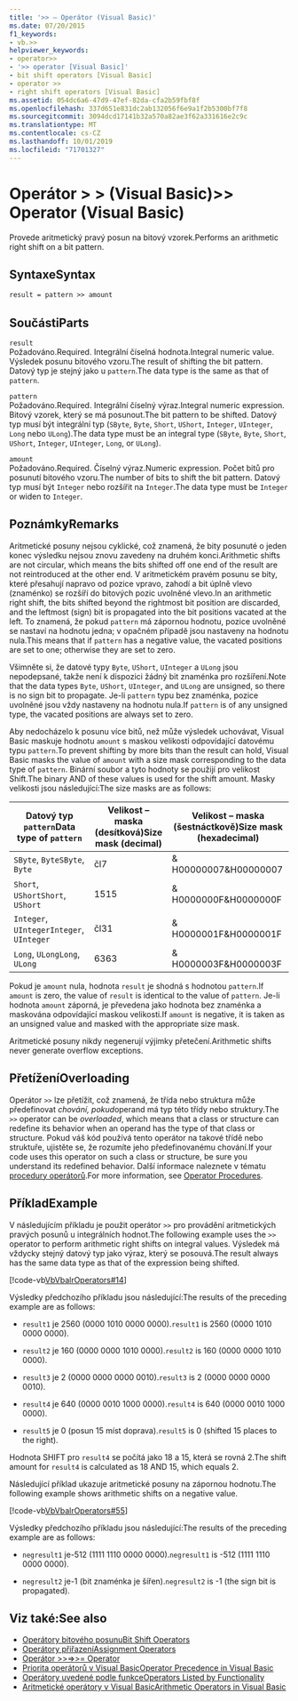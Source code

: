 ```yaml
---
title: '>> – Operátor (Visual Basic)'
ms.date: 07/20/2015
f1_keywords:
- vb.>>
helpviewer_keywords:
- operator>>
- '>> operator [Visual Basic]'
- bit shift operators [Visual Basic]
- operator >>
- right shift operators [Visual Basic]
ms.assetid: 054dc6a6-47d9-47ef-82da-cfa2b59fbf8f
ms.openlocfilehash: 337d651e831dc2ab132056f6e9a1f2b5300bf7f8
ms.sourcegitcommit: 3094dcd17141b32a570a82ae3f62a331616e2c9c
ms.translationtype: MT
ms.contentlocale: cs-CZ
ms.lasthandoff: 10/01/2019
ms.locfileid: "71701327"
---
```

# <a name="-operator-visual-basic"></a><span data-ttu-id="9cfa3-102">Operátor > > (Visual Basic)</span><span class="sxs-lookup"><span data-stu-id="9cfa3-102">>> Operator (Visual Basic)</span></span>
<span data-ttu-id="9cfa3-103">Provede aritmetický pravý posun na bitový vzorek.</span><span class="sxs-lookup"><span data-stu-id="9cfa3-103">Performs an arithmetic right shift on a bit pattern.</span></span>  
  
## <a name="syntax"></a><span data-ttu-id="9cfa3-104">Syntaxe</span><span class="sxs-lookup"><span data-stu-id="9cfa3-104">Syntax</span></span>  
  
```vb  
result = pattern >> amount  
```  
  
## <a name="parts"></a><span data-ttu-id="9cfa3-105">Součásti</span><span class="sxs-lookup"><span data-stu-id="9cfa3-105">Parts</span></span>  
 `result`  
 <span data-ttu-id="9cfa3-106">Požadováno.</span><span class="sxs-lookup"><span data-stu-id="9cfa3-106">Required.</span></span> <span data-ttu-id="9cfa3-107">Integrální číselná hodnota.</span><span class="sxs-lookup"><span data-stu-id="9cfa3-107">Integral numeric value.</span></span> <span data-ttu-id="9cfa3-108">Výsledek posunu bitového vzoru.</span><span class="sxs-lookup"><span data-stu-id="9cfa3-108">The result of shifting the bit pattern.</span></span> <span data-ttu-id="9cfa3-109">Datový typ je stejný jako u `pattern`.</span><span class="sxs-lookup"><span data-stu-id="9cfa3-109">The data type is the same as that of `pattern`.</span></span>  
  
 `pattern`  
 <span data-ttu-id="9cfa3-110">Požadováno.</span><span class="sxs-lookup"><span data-stu-id="9cfa3-110">Required.</span></span> <span data-ttu-id="9cfa3-111">Integrální číselný výraz.</span><span class="sxs-lookup"><span data-stu-id="9cfa3-111">Integral numeric expression.</span></span> <span data-ttu-id="9cfa3-112">Bitový vzorek, který se má posunout.</span><span class="sxs-lookup"><span data-stu-id="9cfa3-112">The bit pattern to be shifted.</span></span> <span data-ttu-id="9cfa3-113">Datový typ musí být integrální typ (`SByte`, `Byte`, `Short`, `UShort`, `Integer`, `UInteger`, `Long` nebo `ULong`).</span><span class="sxs-lookup"><span data-stu-id="9cfa3-113">The data type must be an integral type (`SByte`, `Byte`, `Short`, `UShort`, `Integer`, `UInteger`, `Long`, or `ULong`).</span></span>  
  
 `amount`  
 <span data-ttu-id="9cfa3-114">Požadováno.</span><span class="sxs-lookup"><span data-stu-id="9cfa3-114">Required.</span></span> <span data-ttu-id="9cfa3-115">Číselný výraz.</span><span class="sxs-lookup"><span data-stu-id="9cfa3-115">Numeric expression.</span></span> <span data-ttu-id="9cfa3-116">Počet bitů pro posunutí bitového vzoru.</span><span class="sxs-lookup"><span data-stu-id="9cfa3-116">The number of bits to shift the bit pattern.</span></span> <span data-ttu-id="9cfa3-117">Datový typ musí být `Integer` nebo rozšířit na `Integer`.</span><span class="sxs-lookup"><span data-stu-id="9cfa3-117">The data type must be `Integer` or widen to `Integer`.</span></span>  
  
## <a name="remarks"></a><span data-ttu-id="9cfa3-118">Poznámky</span><span class="sxs-lookup"><span data-stu-id="9cfa3-118">Remarks</span></span>  
 <span data-ttu-id="9cfa3-119">Aritmetické posuny nejsou cyklické, což znamená, že bity posunuté o jeden konec výsledku nejsou znovu zavedeny na druhém konci.</span><span class="sxs-lookup"><span data-stu-id="9cfa3-119">Arithmetic shifts are not circular, which means the bits shifted off one end of the result are not reintroduced at the other end.</span></span> <span data-ttu-id="9cfa3-120">V aritmetickém pravém posunu se bity, které přesahují napravo od pozice vpravo, zahodí a bit úplně vlevo (znaménko) se rozšíří do bitových pozic uvolněné vlevo.</span><span class="sxs-lookup"><span data-stu-id="9cfa3-120">In an arithmetic right shift, the bits shifted beyond the rightmost bit position are discarded, and the leftmost (sign) bit is propagated into the bit positions vacated at the left.</span></span> <span data-ttu-id="9cfa3-121">To znamená, že pokud `pattern` má zápornou hodnotu, pozice uvolněné se nastaví na hodnotu jedna; v opačném případě jsou nastaveny na hodnotu nula.</span><span class="sxs-lookup"><span data-stu-id="9cfa3-121">This means that if `pattern` has a negative value, the vacated positions are set to one; otherwise they are set to zero.</span></span>  
  
 <span data-ttu-id="9cfa3-122">Všimněte si, že datové typy `Byte`, `UShort`, `UInteger` a `ULong` jsou nepodepsané, takže není k dispozici žádný bit znaménka pro rozšíření.</span><span class="sxs-lookup"><span data-stu-id="9cfa3-122">Note that the data types `Byte`, `UShort`, `UInteger`, and `ULong` are unsigned, so there is no sign bit to propagate.</span></span> <span data-ttu-id="9cfa3-123">Je-li `pattern` typu bez znaménka, pozice uvolněné jsou vždy nastaveny na hodnotu nula.</span><span class="sxs-lookup"><span data-stu-id="9cfa3-123">If `pattern` is of any unsigned type, the vacated positions are always set to zero.</span></span>  
  
 <span data-ttu-id="9cfa3-124">Aby nedocházelo k posunu více bitů, než může výsledek uchovávat, Visual Basic maskuje hodnotu `amount` s maskou velikosti odpovídající datovému typu `pattern`.</span><span class="sxs-lookup"><span data-stu-id="9cfa3-124">To prevent shifting by more bits than the result can hold, Visual Basic masks the value of `amount` with a size mask corresponding to the data type of `pattern`.</span></span> <span data-ttu-id="9cfa3-125">Binární soubor a tyto hodnoty se použijí pro velikost Shift.</span><span class="sxs-lookup"><span data-stu-id="9cfa3-125">The binary AND of these values is used for the shift amount.</span></span> <span data-ttu-id="9cfa3-126">Masky velikosti jsou následující:</span><span class="sxs-lookup"><span data-stu-id="9cfa3-126">The size masks are as follows:</span></span>  
  
|<span data-ttu-id="9cfa3-127">Datový typ `pattern`</span><span class="sxs-lookup"><span data-stu-id="9cfa3-127">Data type of `pattern`</span></span>|<span data-ttu-id="9cfa3-128">Velikost – maska (desítková)</span><span class="sxs-lookup"><span data-stu-id="9cfa3-128">Size mask (decimal)</span></span>|<span data-ttu-id="9cfa3-129">Velikost – maska (šestnáctkově)</span><span class="sxs-lookup"><span data-stu-id="9cfa3-129">Size mask (hexadecimal)</span></span>|  
|----------------------------|---------------------------|-------------------------------|  
|<span data-ttu-id="9cfa3-130">`SByte`, `Byte`</span><span class="sxs-lookup"><span data-stu-id="9cfa3-130">`SByte`, `Byte`</span></span>|<span data-ttu-id="9cfa3-131">čl</span><span class="sxs-lookup"><span data-stu-id="9cfa3-131">7</span></span>|<span data-ttu-id="9cfa3-132">& H00000007</span><span class="sxs-lookup"><span data-stu-id="9cfa3-132">&H00000007</span></span>|  
|<span data-ttu-id="9cfa3-133">`Short`, `UShort`</span><span class="sxs-lookup"><span data-stu-id="9cfa3-133">`Short`, `UShort`</span></span>|<span data-ttu-id="9cfa3-134">15</span><span class="sxs-lookup"><span data-stu-id="9cfa3-134">15</span></span>|<span data-ttu-id="9cfa3-135">& H0000000F</span><span class="sxs-lookup"><span data-stu-id="9cfa3-135">&H0000000F</span></span>|  
|<span data-ttu-id="9cfa3-136">`Integer`, `UInteger`</span><span class="sxs-lookup"><span data-stu-id="9cfa3-136">`Integer`, `UInteger`</span></span>|<span data-ttu-id="9cfa3-137">čl</span><span class="sxs-lookup"><span data-stu-id="9cfa3-137">31</span></span>|<span data-ttu-id="9cfa3-138">& H0000001F</span><span class="sxs-lookup"><span data-stu-id="9cfa3-138">&H0000001F</span></span>|  
|<span data-ttu-id="9cfa3-139">`Long`, `ULong`</span><span class="sxs-lookup"><span data-stu-id="9cfa3-139">`Long`, `ULong`</span></span>|<span data-ttu-id="9cfa3-140">63</span><span class="sxs-lookup"><span data-stu-id="9cfa3-140">63</span></span>|<span data-ttu-id="9cfa3-141">& H0000003F</span><span class="sxs-lookup"><span data-stu-id="9cfa3-141">&H0000003F</span></span>|  
  
 <span data-ttu-id="9cfa3-142">Pokud je `amount` nula, hodnota `result` je shodná s hodnotou `pattern`.</span><span class="sxs-lookup"><span data-stu-id="9cfa3-142">If `amount` is zero, the value of `result` is identical to the value of `pattern`.</span></span> <span data-ttu-id="9cfa3-143">Je-li hodnota `amount` záporná, je převedena jako hodnota bez znaménka a maskována odpovídající maskou velikosti.</span><span class="sxs-lookup"><span data-stu-id="9cfa3-143">If `amount` is negative, it is taken as an unsigned value and masked with the appropriate size mask.</span></span>  
  
 <span data-ttu-id="9cfa3-144">Aritmetické posuny nikdy negenerují výjimky přetečení.</span><span class="sxs-lookup"><span data-stu-id="9cfa3-144">Arithmetic shifts never generate overflow exceptions.</span></span>  
  
## <a name="overloading"></a><span data-ttu-id="9cfa3-145">Přetížení</span><span class="sxs-lookup"><span data-stu-id="9cfa3-145">Overloading</span></span>  
 <span data-ttu-id="9cfa3-146">Operátor `>>` lze přetížit, což znamená, že třída nebo struktura může předefinovat *chování, pokud*operand má typ této třídy nebo struktury.</span><span class="sxs-lookup"><span data-stu-id="9cfa3-146">The `>>` operator can be *overloaded*, which means that a class or structure can redefine its behavior when an operand has the type of that class or structure.</span></span> <span data-ttu-id="9cfa3-147">Pokud váš kód používá tento operátor na takové třídě nebo struktuře, ujistěte se, že rozumíte jeho předefinovanému chování.</span><span class="sxs-lookup"><span data-stu-id="9cfa3-147">If your code uses this operator on such a class or structure, be sure you understand its redefined behavior.</span></span> <span data-ttu-id="9cfa3-148">Další informace naleznete v tématu [procedury operátorů](../../../visual-basic/programming-guide/language-features/procedures/operator-procedures.md).</span><span class="sxs-lookup"><span data-stu-id="9cfa3-148">For more information, see [Operator Procedures](../../../visual-basic/programming-guide/language-features/procedures/operator-procedures.md).</span></span>  
  
## <a name="example"></a><span data-ttu-id="9cfa3-149">Příklad</span><span class="sxs-lookup"><span data-stu-id="9cfa3-149">Example</span></span>  
 <span data-ttu-id="9cfa3-150">V následujícím příkladu je použit operátor `>>` pro provádění aritmetických pravých posunů u integrálních hodnot.</span><span class="sxs-lookup"><span data-stu-id="9cfa3-150">The following example uses the `>>` operator to perform arithmetic right shifts on integral values.</span></span> <span data-ttu-id="9cfa3-151">Výsledek má vždycky stejný datový typ jako výraz, který se posouvá.</span><span class="sxs-lookup"><span data-stu-id="9cfa3-151">The result always has the same data type as that of the expression being shifted.</span></span>  
  
 [!code-vb[VbVbalrOperators#14](~/samples/snippets/visualbasic/VS_Snippets_VBCSharp/VbVbalrOperators/VB/Class1.vb#14)]  
  
 <span data-ttu-id="9cfa3-152">Výsledky předchozího příkladu jsou následující:</span><span class="sxs-lookup"><span data-stu-id="9cfa3-152">The results of the preceding example are as follows:</span></span>  
  
- <span data-ttu-id="9cfa3-153">`result1` je 2560 (0000 1010 0000 0000).</span><span class="sxs-lookup"><span data-stu-id="9cfa3-153">`result1` is 2560 (0000 1010 0000 0000).</span></span>  
  
- <span data-ttu-id="9cfa3-154">`result2` je 160 (0000 0000 1010 0000).</span><span class="sxs-lookup"><span data-stu-id="9cfa3-154">`result2` is 160 (0000 0000 1010 0000).</span></span>  
  
- <span data-ttu-id="9cfa3-155">`result3` je 2 (0000 0000 0000 0010).</span><span class="sxs-lookup"><span data-stu-id="9cfa3-155">`result3` is 2 (0000 0000 0000 0010).</span></span>  
  
- <span data-ttu-id="9cfa3-156">`result4` je 640 (0000 0010 1000 0000).</span><span class="sxs-lookup"><span data-stu-id="9cfa3-156">`result4` is 640 (0000 0010 1000 0000).</span></span>  
  
- <span data-ttu-id="9cfa3-157">`result5` je 0 (posun 15 míst doprava).</span><span class="sxs-lookup"><span data-stu-id="9cfa3-157">`result5` is 0 (shifted 15 places to the right).</span></span>  
  
 <span data-ttu-id="9cfa3-158">Hodnota SHIFT pro `result4` se počítá jako 18 a 15, která se rovná 2.</span><span class="sxs-lookup"><span data-stu-id="9cfa3-158">The shift amount for `result4` is calculated as 18 AND 15, which equals 2.</span></span>  
  
 <span data-ttu-id="9cfa3-159">Následující příklad ukazuje aritmetické posuny na zápornou hodnotu.</span><span class="sxs-lookup"><span data-stu-id="9cfa3-159">The following example shows arithmetic shifts on a negative value.</span></span>  
  
 [!code-vb[VbVbalrOperators#55](~/samples/snippets/visualbasic/VS_Snippets_VBCSharp/VbVbalrOperators/VB/Class1.vb#55)]  
  
 <span data-ttu-id="9cfa3-160">Výsledky předchozího příkladu jsou následující:</span><span class="sxs-lookup"><span data-stu-id="9cfa3-160">The results of the preceding example are as follows:</span></span>  
  
- <span data-ttu-id="9cfa3-161">`negresult1` je-512 (1111 1110 0000 0000).</span><span class="sxs-lookup"><span data-stu-id="9cfa3-161">`negresult1` is -512 (1111 1110 0000 0000).</span></span>  
  
- <span data-ttu-id="9cfa3-162">`negresult2` je-1 (bit znaménka je šířen).</span><span class="sxs-lookup"><span data-stu-id="9cfa3-162">`negresult2` is -1 (the sign bit is propagated).</span></span>  
  
## <a name="see-also"></a><span data-ttu-id="9cfa3-163">Viz také:</span><span class="sxs-lookup"><span data-stu-id="9cfa3-163">See also</span></span>

- [<span data-ttu-id="9cfa3-164">Operátory bitového posunu</span><span class="sxs-lookup"><span data-stu-id="9cfa3-164">Bit Shift Operators</span></span>](../../../visual-basic/language-reference/operators/bit-shift-operators.md)
- [<span data-ttu-id="9cfa3-165">Operátory přiřazení</span><span class="sxs-lookup"><span data-stu-id="9cfa3-165">Assignment Operators</span></span>](../../../visual-basic/language-reference/operators/assignment-operators.md)
- [<span data-ttu-id="9cfa3-166">Operátor >>=</span><span class="sxs-lookup"><span data-stu-id="9cfa3-166">>>= Operator</span></span>](../../../visual-basic/language-reference/operators/right-shift-assignment-operator.md)
- [<span data-ttu-id="9cfa3-167">Priorita operátorů v Visual Basic</span><span class="sxs-lookup"><span data-stu-id="9cfa3-167">Operator Precedence in Visual Basic</span></span>](../../../visual-basic/language-reference/operators/operator-precedence.md)
- [<span data-ttu-id="9cfa3-168">Operátory uvedené podle funkce</span><span class="sxs-lookup"><span data-stu-id="9cfa3-168">Operators Listed by Functionality</span></span>](../../../visual-basic/language-reference/operators/operators-listed-by-functionality.md)
- [<span data-ttu-id="9cfa3-169">Aritmetické operátory v Visual Basic</span><span class="sxs-lookup"><span data-stu-id="9cfa3-169">Arithmetic Operators in Visual Basic</span></span>](../../../visual-basic/programming-guide/language-features/operators-and-expressions/arithmetic-operators.md)
